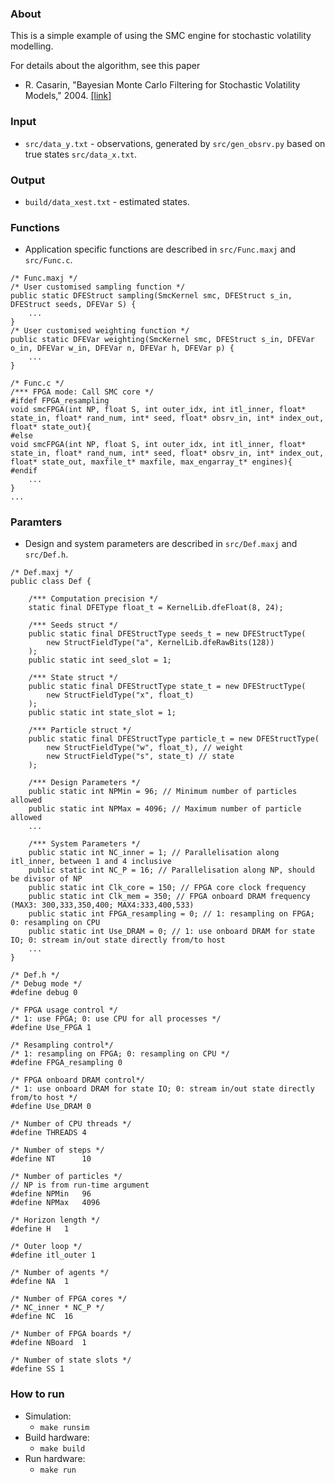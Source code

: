 ### About

This is a simple example of using the SMC engine for stochastic volatility modelling.

For details about the algorithm, see this paper
 * R. Casarin, "Bayesian Monte Carlo Filtering for Stochastic Volatility Models," 2004. [[link]](http://papers.ssrn.com/sol3/papers.cfm?abstract_id=739766)

### Input

 * `src/data_y.txt` - observations, generated by `src/gen_obsrv.py` based on true states `src/data_x.txt`.

### Output

 * `build/data_xest.txt` - estimated states.

### Functions

 * Application specific functions are described in `src/Func.maxj` and `src/Func.c`.
```
/* Func.maxj */
/* User customised sampling function */
public static DFEStruct sampling(SmcKernel smc, DFEStruct s_in, DFEStruct seeds, DFEVar S) {
	...
}
/* User customised weighting function */
public static DFEVar weighting(SmcKernel smc, DFEStruct s_in, DFEVar o_in, DFEVar w_in, DFEVar n, DFEVar h, DFEVar p) {
	...
}
```
```
/* Func.c */
/*** FPGA mode: Call SMC core */
#ifdef FPGA_resampling
void smcFPGA(int NP, float S, int outer_idx, int itl_inner, float* state_in, float* rand_num, int* seed, float* obsrv_in, int* index_out, float* state_out){
#else
void smcFPGA(int NP, float S, int outer_idx, int itl_inner, float* state_in, float* rand_num, int* seed, float* obsrv_in, int* index_out, float* state_out, maxfile_t* maxfile, max_engarray_t* engines){
#endif
	...
}
...
```

### Paramters

* Design and system parameters are described in `src/Def.maxj` and `src/Def.h`.
```
/* Def.maxj */
public class Def {

	/*** Computation precision */
	static final DFEType float_t = KernelLib.dfeFloat(8, 24);

	/*** Seeds struct */
	public static final DFEStructType seeds_t = new DFEStructType(
		new StructFieldType("a", KernelLib.dfeRawBits(128))
	);
	public static int seed_slot = 1;

	/*** State struct */
	public static final DFEStructType state_t = new DFEStructType(
		new StructFieldType("x", float_t)
	);
	public static int state_slot = 1;

	/*** Particle struct */
	public static final DFEStructType particle_t = new DFEStructType(
		new StructFieldType("w", float_t), // weight
		new StructFieldType("s", state_t) // state
	);

	/*** Design Parameters */
	public static int NPMin = 96; // Minimum number of particles allowed
	public static int NPMax = 4096; // Maximum number of particle allowed
	...

	/*** System Parameters */
	public static int NC_inner = 1; // Parallelisation along itl_inner, between 1 and 4 inclusive
	public static int NC_P = 16; // Parallelisation along NP, should be divisor of NP
	public static int Clk_core = 150; // FPGA core clock frequency
	public static int Clk_mem = 350; // FPGA onboard DRAM frequency (MAX3: 300,333,350,400; MAX4:333,400,533)
	public static int FPGA_resampling = 0; // 1: resampling on FPGA; 0: resampling on CPU
	public static int Use_DRAM = 0; // 1: use onboard DRAM for state IO; 0: stream in/out state directly from/to host
	...
}
```
```
/* Def.h */
/* Debug mode */
#define debug 0

/* FPGA usage control */
/* 1: use FPGA; 0: use CPU for all processes */
#define Use_FPGA 1

/* Resampling control*/
/* 1: resampling on FPGA; 0: resampling on CPU */
#define FPGA_resampling 0

/* FPGA onboard DRAM control*/
/* 1: use onboard DRAM for state IO; 0: stream in/out state directly from/to host */
#define Use_DRAM 0

/* Number of CPU threads */
#define THREADS	4

/* Number of steps */
#define NT		10

/* Number of particles */
// NP is from run-time argument
#define NPMin	96
#define NPMax	4096

/* Horizon length */
#define H  	1

/* Outer loop */
#define itl_outer 1

/* Number of agents */
#define NA	1

/* Number of FPGA cores */
/* NC_inner * NC_P */
#define NC	16

/* Number of FPGA boards */
#define NBoard	1

/* Number of state slots */
#define SS 1
```

### How to run

 * Simulation:
 	* `make runsim`
 * Build hardware:
 	* `make build`
 * Run hardware:
 	* `make run`
